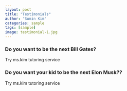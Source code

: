 ```yaml
---
layout: post
title: "Testimonials"
author: "Sumin Kim"
categories: sample
tags: [sample]
image: testimonial-1.jpg
---
```


### Do you want to be the next Bill Gates?

Try ms.kim tutoring service

### Do you want your kid to be the next Elon Musk??

Try ms.kim tutoring service
